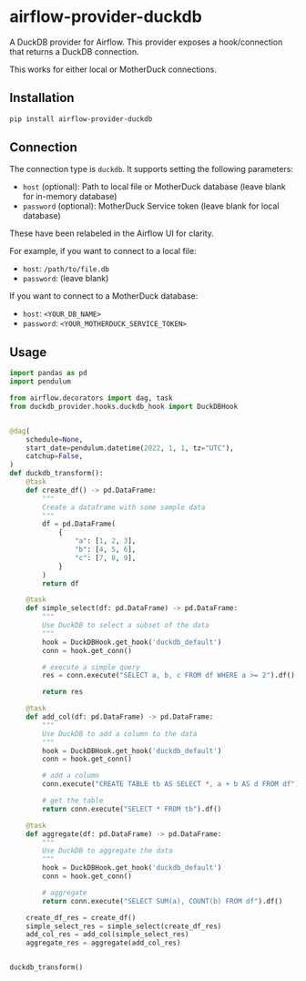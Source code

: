 # airflow-provider-duckdb

A DuckDB provider for Airflow. This provider exposes a hook/connection that returns a DuckDB connection.

This works for either local or MotherDuck connections.

## Installation

```bash
pip install airflow-provider-duckdb
```

## Connection

The connection type is `duckdb`. It supports setting the following parameters:

- `host` (optional): Path to local file or MotherDuck database (leave blank for in-memory database)
- `password` (optional): MotherDuck Service token (leave blank for local database)

These have been relabeled in the Airflow UI for clarity.

For example, if you want to connect to a local file:

- `host`: `/path/to/file.db`
- `password`: (leave blank)

If you want to connect to a MotherDuck database:

- `host`: `<YOUR_DB_NAME>`
- `password`: `<YOUR_MOTHERDUCK_SERVICE_TOKEN>`

## Usage

```python
import pandas as pd
import pendulum

from airflow.decorators import dag, task
from duckdb_provider.hooks.duckdb_hook import DuckDBHook


@dag(
    schedule=None,
    start_date=pendulum.datetime(2022, 1, 1, tz="UTC"),
    catchup=False,
)
def duckdb_transform():
    @task
    def create_df() -> pd.DataFrame:
        """
        Create a dataframe with some sample data
        """
        df = pd.DataFrame(
            {
                "a": [1, 2, 3],
                "b": [4, 5, 6],
                "c": [7, 8, 9],
            }
        )
        return df

    @task
    def simple_select(df: pd.DataFrame) -> pd.DataFrame:
        """
        Use DuckDB to select a subset of the data
        """
        hook = DuckDBHook.get_hook('duckdb_default')
        conn = hook.get_conn()

        # execute a simple query
        res = conn.execute("SELECT a, b, c FROM df WHERE a >= 2").df()

        return res

    @task
    def add_col(df: pd.DataFrame) -> pd.DataFrame:
        """
        Use DuckDB to add a column to the data
        """
        hook = DuckDBHook.get_hook('duckdb_default')
        conn = hook.get_conn()

        # add a column
        conn.execute("CREATE TABLE tb AS SELECT *, a + b AS d FROM df")

        # get the table
        return conn.execute("SELECT * FROM tb").df()

    @task
    def aggregate(df: pd.DataFrame) -> pd.DataFrame:
        """
        Use DuckDB to aggregate the data
        """
        hook = DuckDBHook.get_hook('duckdb_default')
        conn = hook.get_conn()

        # aggregate
        return conn.execute("SELECT SUM(a), COUNT(b) FROM df").df()

    create_df_res = create_df()
    simple_select_res = simple_select(create_df_res)
    add_col_res = add_col(simple_select_res)
    aggregate_res = aggregate(add_col_res)


duckdb_transform()
```

